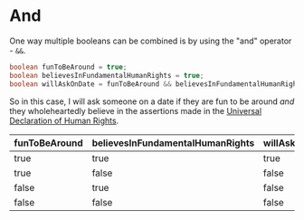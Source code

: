 # And

One way multiple booleans can be combined is by using the "and" operator - `&&`.

```java
boolean funToBeAround = true;
boolean believesInFundamentalHumanRights = true;
boolean willAskOnDate = funToBeAround && believesInFundamentalHumanRights;
```

So in this case, I will ask someone on a date if they are fun to be around _and_
they wholeheartedly believe in the assertions made in the [Universal Declaration of Human Rights](https://www.un.org/en/about-us/universal-declaration-of-human-rights).

| funToBeAround | believesInFundamentalHumanRights | willAskOnDate |
|---------------|----------------------------------|---------------|
| true          | true                             | true          |
| true          | false                            | false         |
| false         | true                             | false         |
| false         | false                            | false         |
